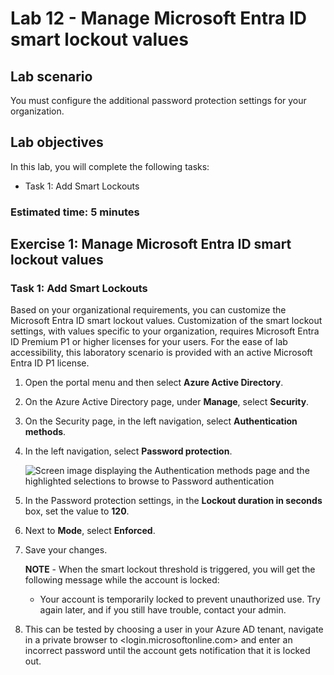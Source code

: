 # Lab 12 - Manage Microsoft Entra ID smart lockout values

## Lab scenario

You must configure the additional password protection settings for your organization.

## Lab objectives
In this lab, you will complete the following tasks:

+ Task 1: Add Smart Lockouts

### Estimated time: 5 minutes

## Exercise 1: Manage Microsoft Entra ID smart lockout values

### Task 1: Add Smart Lockouts

Based on your organizational requirements, you can customize the Microsoft Entra ID smart lockout values. Customization of the smart lockout settings, with values specific to your organization, requires Microsoft Entra ID Premium P1 or higher licenses for your users. For the ease of lab accessibility, this laboratory scenario is provided with an active Microsoft Entra ID P1 license.

1. Open the portal menu and then select **Azure Active Directory**.

1. On the Azure Active Directory page, under **Manage**, select **Security**.

1. On the Security page, in the left navigation, select **Authentication methods**.

1. In the left navigation, select **Password protection**.

    ![Screen image displaying the Authentication methods page and the highlighted selections to browse to Password authentication](./media/lp2-mod3-browse-to-password-protection.png)

1. In the Password protection settings, in the **Lockout duration in seconds** box, set the value to **120**.

1. Next to **Mode**, select **Enforced**.

1. Save your changes.

    **NOTE** - When the smart lockout threshold is triggered, you will get the following message while the account is locked:
    - Your account is temporarily locked to prevent unauthorized use. Try again later, and if you still have trouble, contact your admin.

1. This can be tested by choosing a user in your Azure AD tenant, navigate in a private browser to <login.microsoftonline.com> and enter an incorrect password until the account gets notification that it is locked out.
